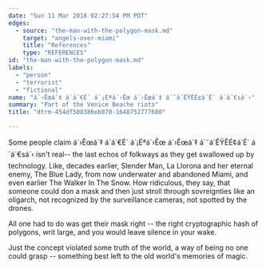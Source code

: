 ```yaml
---
date: "Sun 11 Mar 2018 02:27:54 PM PDT"
edges:
  - source: "the-man-with-the-polygon-mask.md"
    target: "angels-over-miami"
    title: "References"
    type: "REFERENCES"
id: "the-man-with-the-polygon-mask.md"
labels:
  - "person"
  - "terrorist"
  - "fictional"
name: "á´›Êœá´‡ á´á´€É´ á´¡Éªá´›Êœ á´›Êœá´‡ á´˜á´ÊŸÊÉ¢á´É´ á´á´€sá´‹"
summary: "Part of the Venice Beache riots"
title: "dtrm-454df508386eb870-1648752777680"

---
```

Some people claim á´›Êœá´‡ á´á´€É´ á´¡Éªá´›Êœ á´›Êœá´‡ á´˜á´ÊŸÊÉ¢á´É´ á´á´€sá´‹ isn't real-- the last echos of folkways as they get swallowed up by technology. Like, decades earlier, Slender Man, La Llorona and her eternal enemy, The Blue Lady, from now underwater and abandoned Miami, and even earlier The Walker In The Snow. How ridiculous, they say, that someone could don a mask and then just stroll through sovreignties like an oligarch, not recognized by the surveillance cameras, not spotted by the drones.

All one had to do was get their mask right -- the right cryptographic hash of polygons, writ large, and you would leave silence in your wake.

Just the concept violated some truth of the world, a way of being no one could grasp -- something best left to the old world's memories of magic.
